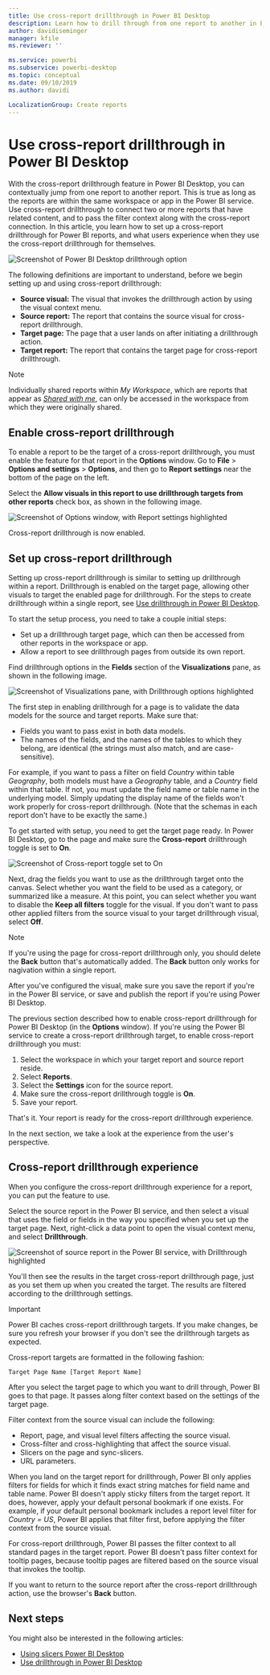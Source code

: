 ```yaml
---
title: Use cross-report drillthrough in Power BI Desktop
description: Learn how to drill through from one report to another in Power BI Desktop
author: davidiseminger
manager: kfile
ms.reviewer: ''

ms.service: powerbi
ms.subservice: powerbi-desktop
ms.topic: conceptual
ms.date: 09/10/2019
ms.author: davidi

LocalizationGroup: Create reports
---
```

# Use cross-report drillthrough in Power BI Desktop

With the cross-report drillthrough feature in Power BI Desktop, you can contextually jump from one report to another report. This is true as long as the reports are within the same workspace or app in the Power BI service. Use cross-report drillthrough to connect two or more reports that have related content, and to pass the filter context along with the cross-report connection. In this article, you learn how to set up a cross-report drillthrough for Power BI reports, and what users experience when they use the cross-report drillthrough for themselves.

![Screenshot of Power BI Desktop drillthrough option](media/desktop-cross-report-drill-through/cross-report-drill-through-01.png)

The following definitions are important to understand, before we begin setting up and using cross-report drillthrough:

* **Source visual:** The visual that invokes the drillthrough action by using the visual context menu.
* **Source report:** The report that contains the source visual for cross-report drillthrough.
* **Target page:** The page that a user lands on after initiating a drillthrough action.
* **Target report:** The report that contains the target page for cross-report drillthrough.


> [!NOTE]
> Individually shared reports within *My Workspace*, which are reports that appear as *[Shared with me](service-share-dashboards.md#share-a-dashboard-or-report)*, can only be accessed in the workspace from which they were originally shared. 


## Enable cross-report drillthrough

To enable a report to be the target of a cross-report drillthrough, you must enable the feature for that report in the **Options** window. Go to **File** > **Options and settings** > **Options**, and then go to **Report settings** near the bottom of the page on the left.

Select the **Allow visuals in this report to use drillthrough targets from other reports** check box, as shown in the following image.

![Screenshot of Options window, with Report settings highlighted](media/desktop-cross-report-drill-through/cross-report-drill-through-02.png)

Cross-report drillthrough is now enabled.

## Set up cross-report drillthrough

Setting up cross-report drillthrough is similar to setting up drillthrough within a report. Drillthrough is enabled on the target page, allowing other visuals to target the enabled page for drillthrough. For the steps to create drillthrough within a single report, see [Use drillthrough in Power BI Desktop](desktop-drillthrough.md).

To start the setup process, you need to take a couple initial steps:

* Set up a drillthrough target page, which can then be accessed from other reports in the workspace or app.
* Allow a report to see drillthrough pages from outside its own report.

Find drillthrough options in the **Fields** section of the **Visualizations** pane, as shown in the following image.

![Screenshot of Visualizations pane, with Drillthrough options highlighted](media/desktop-cross-report-drill-through/cross-report-drill-through-03.png)

The first step in enabling drillthrough for a page is to validate the data models for the source and target reports. Make sure that: 

* Fields you want to pass exist in both data models.
* The names of the fields, and the names of the tables to which they belong, are identical (the strings must also match, and are case-sensitive).

For example, if you want to pass a filter on field *Country* within table *Geography*, both models must have a *Geography* table, and a *Country* field within that table. If not, you must update the field name or table name in the underlying model. Simply updating the display name of the fields won't work properly for cross-report drillthrough. (Note that the schemas in each report don't have to be exactly the same.)

To get started with setup, you need to get the target page ready. In Power BI Desktop, go to the page and make sure the **Cross-report** drillthrough toggle is set to **On**. 

![Screenshot of Cross-report toggle set to On](media/desktop-cross-report-drill-through/cross-report-drill-through-03.png)

Next, drag the fields you want to use as the drillthrough target onto the canvas. Select whether you want the field to be used as a category, or summarized like a measure. At this point, you can select whether you want to disable the **Keep all filters** toggle for the visual. If you don't want to pass other applied filters from the source visual to your target drillthrough visual, select **Off**.

> [!NOTE]
> If you're using the page for cross-report drillthrough only, you should delete the **Back** button that's automatically added. The **Back** button only works for nagivation within a single report. 

After you've configured the visual, make sure you save the report if you're in the Power BI service, or save and publish the report if you're using Power BI Desktop.

The previous section described how to enable cross-report drillthrough for Power BI Desktop (in the **Options** window). If you're using the Power BI service to create a cross-report drillthrough target, to enable cross-report drillthrough you must: 

1. Select the workspace in which your target report and source report reside.
2. Select **Reports**.
3. Select the **Settings** icon for the source report.
4. Make sure the cross-report drillthrough toggle is **On**.
5. Save your report.

That's it. Your report is ready for the cross-report drillthrough experience. 

In the next section, we take a look at the experience from the user's perspective.

## Cross-report drillthrough experience

When you configure the cross-report drillthrough experience for a report, you can put the feature to use.

Select the source report in the Power BI service, and then select a visual that uses the field or fields in the way you specified when you set up the target page. Next, right-click a data point to open the visual context menu, and select **Drillthrough**.

![Screenshot of source report in the Power BI service, with Drillthrough highlighted](media/desktop-cross-report-drill-through/cross-report-drill-through-01.png)

You'll then see the results in the target cross-report drillthrough page, just as you set them up when you created the target. The results are filtered according to the drillthrough settings.

> [!IMPORTANT]
> Power BI caches cross-report drillthrough targets. If you make changes, be sure you refresh your browser if you don't see the drillthrough targets as expected. 

Cross-report targets are formatted in the following fashion: 

`Target Page Name [Target Report Name]`

After you select the target page to which you want to drill through, Power BI goes to that page. It passes along filter context based on the settings of the target page. 

Filter context from the source visual can include the following: 

* Report, page, and visual level filters affecting the source visual. 
* Cross-filter and cross-highlighting that affect the source visual. 
* Slicers on the page and sync-slicers.
* URL parameters.

When you land on the target report for drillthrough, Power BI only applies filters for fields for which it finds exact string matches for field name and table name. Power BI doesn't apply sticky filters from the target report. It does, however, apply your default personal bookmark if one exists. For example, if your default personal bookmark includes a report level filter for *Country = US*, Power BI applies that filter first, before applying the filter context from the source visual. 

For cross-report drillthrough, Power BI passes the filter context to all standard pages in the target report. Power BI doesn't pass filter context for tooltip pages, because tooltip pages are filtered based on the source visual that invokes the tooltip.

If you want to return to the source report after the cross-report drillthrough action, use the browser's **Back** button. 

## Next steps

You might also be interested in the following articles:

* [Using slicers Power BI Desktop](visuals/power-bi-visualization-slicers.md)
* [Use drillthrough in Power BI Desktop](desktop-drillthrough.md)

